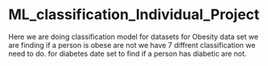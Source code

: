 # ML_classification_Individual_Project
Here we are doing classification model for datasets
for Obesity data set we are finding if a person is obese are not we have 7 diffrent classification we need to do.
for diabetes date set to find if a person has diabetic are not.
